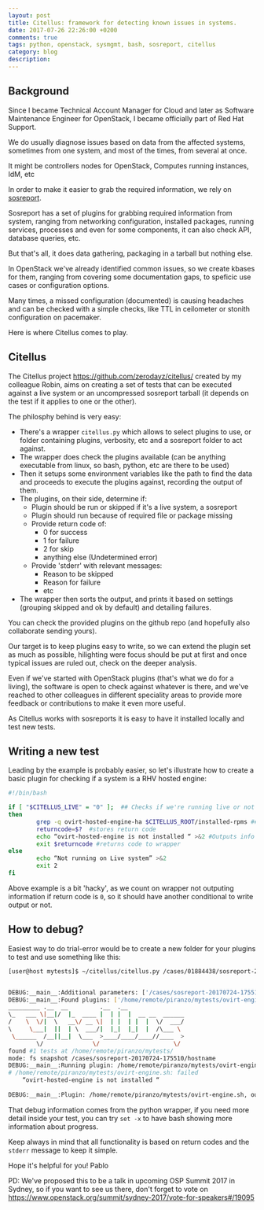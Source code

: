 ```yaml
---
layout: post
title: Citellus: framework for detecting known issues in systems.
date: 2017-07-26 22:26:00 +0200
comments: true
tags: python, openstack, sysmgmt, bash, sosreport, citellus
category: blog
description:
---
```

## Background
Since I became Technical Account Manager for Cloud and later as Software Maintenance Engineer for OpenStack, I became officially part of Red Hat Support.

We do usually diagnose issues based on data from the affected systems, sometimes from one system, and most of the times, from several at once.

It might be controllers nodes for OpenStack, Computes running instances, IdM, etc

In order to make it easier to grab the required information, we rely on [sosreport](https://github.com/sosreport/sos).

Sosreport has a set of plugins for grabbing required information from system, ranging from networking configuration, installed packages, running services, processes and even for some components, it can also check API, database queries, etc.

But that's all, it does data gathering, packaging in a tarball but nothing else.

In OpenStack we've already identified common issues, so we create kbases for them, ranging from covering some documentation gaps, to speficic use cases or configuration options.

Many times, a missed configuration (documented) is causing headaches and can be checked with a simple checks, like TTL in ceilometer or stonith configuration on pacemaker.

Here is where Citellus comes to play.

## Citellus

The Citellus project <https://github.com/zerodayz/citellus/> created by my colleague Robin, aims on creating a set of tests that can be executed against a live system or an uncompressed sosreport tarball (it depends on the test if it applies to one or the other).

The philosphy behind is very easy: 
- There's a wrapper `citellus.py` which allows to select plugins to use, or folder containing plugins, verbosity, etc and a sosreport folder to act against.
- The wrapper does check the plugins available (can be anything executable from linux, so bash, python, etc are there to be used)
- Then it setups some environment variables like the path to find the data and proceeds to execute the plugins against, recording the output of them.
- The plugins, on their side, determine if:
    - Plugin should be run or skipped if it's a live system, a sosreport
    - Plugin should run because of required file or package missing
    - Provide return code of:
        - 0 for success
        - 1 for failure
        - 2 for skip
        - anything else (Undetermined error)
    - Provide 'stderr' with relevant messages:
        - Reason to be skipped
        - Reason for failure
        - etc
- The wrapper then sorts the output, and prints it based on settings (grouping skipped and ok by default) and detailing failures.

You can check the provided plugins on the github repo (and hopefully also collaborate sending yours).

Our target is to keep plugins easy to write, so we can extend the plugin set as much as possible, hilighting were focus should be put at first and once typical issues are ruled out, check on the deeper analysis.

Even if we've started with OpenStack plugins (that's what we do for a living), the software is open to check against whatever is there, and we've reached to other colleagues in different speciality areas to provide more feedback or contributions to make it even more useful.

As Citellus works with sosreports it is easy to have it installed locally and test new tests.

## Writing a new test
Leading by the example is probably easier, so let's illustrate how to create a basic plugin for checking if a system is a RHV hosted engine:

~~~bash
#!/bin/bash

if [ "$CITELLUS_LIVE" = "0" ];  ## Checks if we're running live or not
then
        grep -q ovirt-hosted-engine-ha $CITELLUS_ROOT/installed-rpms ## checks package
        returncode=$?  #stores return code
        echo “ovirt-hosted-engine is not installed “ >&2 #Outputs info
        exit $returncode #returns code to wrapper
else
        echo “Not running on Live system” >&2
        exit 2
fi
~~~

Above example is a bit 'hacky', as we count on wrapper not outputing information if return code is `0`, so it should have another conditional to write output or not.

## How to debug?
Easiest way to do trial-error would be to create a new folder for your plugins to test and use something like this:

~~~sh
[user@host mytests]$ ~/citellus/citellus.py /cases/01884438/sosreport-20170724-175510/ycrta02.rd1.rf1 ~/mytests/  [-d debug]


DEBUG:__main__:Additional parameters: ['/cases/sosreport-20170724-175510/hostname', '/home/remote/piranzo/mytests/']
DEBUG:__main__:Found plugins: ['/home/remote/piranzo/mytests/ovirt-engine.sh']
_________ .__  __         .__  .__                
\_   ___ \|__|/  |_  ____ |  | |  |  __ __  ______
/    \  \/|  \   __\/ __ \|  | |  | |  |  \/  ___/
\     \___|  ||  | \  ___/|  |_|  |_|  |  /\___ \
 \______  /__||__|  \___  >____/____/____//____  >
        \/              \/                     \/
found #1 tests at /home/remote/piranzo/mytests/
mode: fs snapshot /cases/sosreport-20170724-175510/hostname
DEBUG:__main__:Running plugin: /home/remote/piranzo/mytests/ovirt-engine.sh
# /home/remote/piranzo/mytests/ovirt-engine.sh: failed
    “ovirt-hosted-engine is not installed “
    
DEBUG:__main__:Plugin: /home/remote/piranzo/mytests/ovirt-engine.sh, output: {'text': u'\x1b[31mfailed\x1b[0m', 'rc': 1, 'err': '\xe2\x80\x9covirt-hosted-engine is not installed \xe2\x80\x9c\n', 'out': ''}
~~~

That debug information comes from the python wrapper, if you need more detail inside your test, you can try `set -x` to have bash showing more information about progress.

Keep always in mind that all functionality is based on return codes and the `stderr` message to keep it simple.

Hope it's helpful for you!
Pablo

PD: We've proposed this to be a talk in upcoming OSP Summit 2017 in Sydney, so if you want to see us there, don't forget to vote on <https://www.openstack.org/summit/sydney-2017/vote-for-speakers#/19095>
